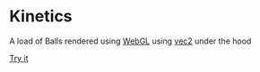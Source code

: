 # Kinetics
A load of Balls rendered using [WebGL](https://developer.mozilla.org/en-US/docs/Web/API/WebGL_API)
using [vec2](http://github.com/tobq/vec2) under the hood

[Try it](https://cdn.rawgit.com/tobq/Kinetics/master/balls.html)
